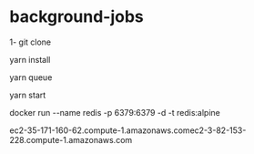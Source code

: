 # background-jobs

1- git clone 

yarn install

yarn queue

yarn start

​docker run --name redis -p 6379:6379 -d -t redis:alpine

​ec2-35-171-160-62.compute-1.amazonaws.com
​ec2-3-82-153-228.compute-1.amazonaws.com
